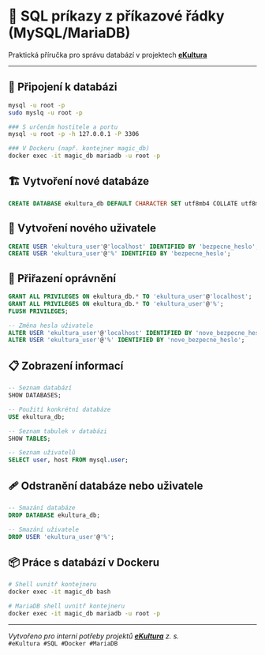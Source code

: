 # 📘 SQL príkazy z příkazové řádky (MySQL/MariaDB)
  
Praktická příručka pro správu databází v projektech **[eKultura](https://ekultura.eu)**

---

## 🔗 Připojení k databázi
```bash
mysql -u root -p
sudo myslq -u root -p

### S určením hostitele a portu
mysql -u root -p -h 127.0.0.1 -P 3306

### V Dockeru (např. kontejner magic_db)
docker exec -it magic_db mariadb -u root -p
```

## 🏗️ Vytvoření nové databáze
```sql
CREATE DATABASE ekultura_db DEFAULT CHARACTER SET utf8mb4 COLLATE utf8mb4_general_ci;
```

## 👤 Vytvoření nového uživatele
```sql
CREATE USER 'ekultura_user'@'localhost' IDENTIFIED BY 'bezpecne_heslo';
CREATE USER 'ekultura_user'@'%' IDENTIFIED BY 'bezpecne_heslo';
```

## 🔐 Přiřazení oprávnění
```sql
GRANT ALL PRIVILEGES ON ekultura_db.* TO 'ekultura_user'@'localhost';
GRANT ALL PRIVILEGES ON ekultura_db.* TO 'ekultura_user'@'%';
FLUSH PRIVILEGES;

-- Změna hesla uživatele
ALTER USER 'ekultura_user'@'localhost' IDENTIFIED BY 'nove_bezpecne_heslo';
ALTER USER 'ekultura_user'@'%' IDENTIFIED BY 'nove_bezpecne_heslo';
```

## 📋 Zobrazení informací
```sql
-- Seznam databází
SHOW DATABASES;

-- Použití konkrétní databáze
USE ekultura_db;

-- Seznam tabulek v databázi
SHOW TABLES;

-- Seznam uživatelů
SELECT user, host FROM mysql.user;
```

## 🩹 Odstranění databáze nebo uživatele
```sql
-- Smazání databáze
DROP DATABASE ekultura_db;

-- Smazání uživatele
DROP USER 'ekultura_user'@'%';
```

## 📦 Práce s databází v Dockeru
```bash
# Shell uvnitř kontejneru
docker exec -it magic_db bash

# MariaDB shell uvnitř kontejneru
docker exec -it magic_db mariadb -u root -p
```

---

_Vytvořeno pro interní potřeby projektů **[eKultura](https://ekultura.eu)** z. s._  
`#eKultura #SQL #Docker #MariaDB`
